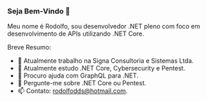 ### Seja Bem-Vindo 👋

Meu nome é Rodolfo, sou desenvolvedor .NET pleno com foco em desenvolvimento de APIs utilizando .NET Core.  

Breve Resumo:

- 🔭 Atualmente trabalho na Signa Consultoria e Sistemas Ltda.
- 🌱 Atualmente estudo .NET Core, Cybersecurity e Pentest.
- 🤔 Procuro ajuda com GraphQL para .NET.  
- 💬 Pergunte-me sobre .NET Core ou Pentest.
- 📫 Contato: rodolfodds@hotmail.com.

